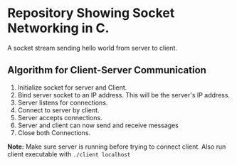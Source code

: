 # Repository Showing Socket Networking in C. 
A socket stream sending hello world from server to client.

## Algorithm for Client-Server Communication
1. Initialize socket for server and Client.
2. Bind server socket to an IP address. This will be the server's IP address. 
3. Server listens for connections.
4. Connect to server by client.
5. Server accepts connections.
6. Server and client can now send and receive messages
7. Close both Connections.


**Note:** Make sure server is running before trying to connect client.
Also run client executable with `./client localhost`